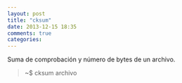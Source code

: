 ```yaml
---
layout: post
title: "cksum"
date: 2013-12-15 18:35
comments: true
categories: 
---
```

Suma de comprobación y número de bytes de un archivo.

>~$ cksum archivo

